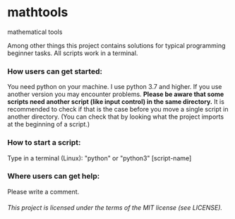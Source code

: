 # mathtools
mathematical tools

Among other things this project contains solutions for typical programming beginner tasks. 
All scripts work in a terminal.

### How users can get started:
You need python on your machine. 
I use python 3.7 and higher. 
If you use another version you may encounter problems.
__Please be aware that some scripts need another script (like input control) in the same directory.__
It is recommended to check if that is the case before you move a single script in another directory. 
(You can check that by looking what the project imports at the beginning of a script.)

### How to start a script:
Type in a terminal (Linux):
  "python" or "python3" [script-name] 
  
### Where users can get help:
Please write a comment.


###### This project is licensed under the terms of the MIT license (see LICENSE).
